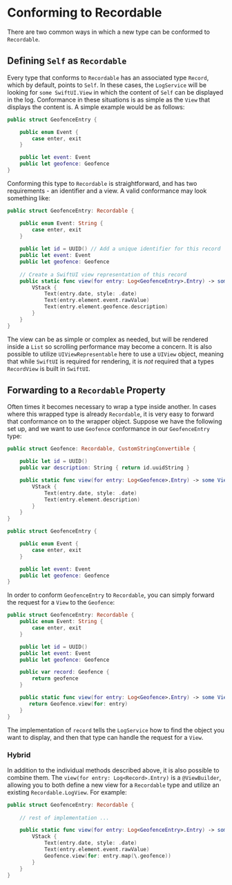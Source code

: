 # Conforming to Recordable

There are two common ways in which a new type can be conformed to `Recordable`.

## Defining `Self` as `Recordable`

Every type that conforms to `Recordable` has an associated type `Record`, which by default, points to `Self`. In these cases, the `LogService` will be looking for `some SwiftUI.View` in which the content of `Self` can be displayed in the log. Conformance in these situations is as simple as the `View` that displays the content is. A simple example would be as follows:

```swift
public struct GeofenceEntry {

    public enum Event {
        case enter, exit
    }

    public let event: Event
    public let geofence: Geofence
}
```

Conforming this type to `Recordable` is straightforward, and has two requirements - an identifier and a view. A valid conformance may look something like:

```swift
public struct GeofenceEntry: Recordable {

    public enum Event: String {
        case enter, exit
    }
    
    public let id = UUID() // Add a unique identifier for this record
    public let event: Event
    public let geofence: Geofence
    
    // Create a SwiftUI view representation of this record
    public static func view(for entry: Log<GeofenceEntry>.Entry) -> some View {
        VStack {
            Text(entry.date, style: .date)
            Text(entry.element.event.rawValue)
            Text(entry.element.geofence.description)
        }
    }
}
```

The view can be as simple or complex as needed, but will be rendered inside a `List` so scrolling performance may become a concern. It is also possible to utilize `UIViewRepresentable` here to use a `UIView` object, meaning that while `SwiftUI` is required for rendering, it is *not* required that a types `RecordView` is built in `SwiftUI`.

## Forwarding to a `Recordable` Property

Often times it becomes necessary to wrap a type inside another. In cases where this wrapped type is already `Recordable`, it is very easy to forward that conformance on to the wrapper object. Suppose we have the following set up, and we want to use `Geofence` conformance in our `GeofenceEntry` type:

```swift
public struct Geofence: Recordable, CustomStringConvertible {

    public let id = UUID()
    public var description: String { return id.uuidString }

    public static func view(for entry: Log<Geofence>.Entry) -> some View {
        VStack {
            Text(entry.date, style: .date)
            Text(entry.element.description)
        }
    }
}

public struct GeofenceEntry {

    public enum Event {
        case enter, exit
    }

    public let event: Event
    public let geofence: Geofence
}
```

In order to conform `GeofenceEntry` to `Recordable`, you can simply forward the request for a `View` to the `Geofence`:

```swift
public struct GeofenceEntry: Recordable {
    public enum Event: String {
        case enter, exit
    }

    public let id = UUID()
    public let event: Event
    public let geofence: Geofence

    public var record: Geofence {
        return geofence
    }

    public static func view(for entry: Log<Geofence>.Entry) -> some View {
       return Geofence.view(for: entry)
    }
}
```

The implementation of `record` tells the `LogService` how to find the object you want to display, and then that type can handle the request for a `View`.

### Hybrid

In addition to the individual methods described above, it is also possible to combine them. The `view(for entry: Log<Record>.Entry)` is a `@ViewBuilder`, allowing you to both define a new view for a `Recordable` type and utilize an existing `Recordable.LogView`. For example:

```swift
public struct GeofenceEntry: Recordable {
  
    // rest of implementation ...

    public static func view(for entry: Log<GeofenceEntry>.Entry) -> some View {
        VStack {
            Text(entry.date, style: .date)
            Text(entry.element.event.rawValue)
            Geofence.view(for: entry.map(\.geofence))
        }
    }
}
```
